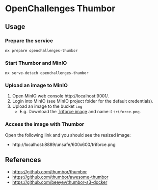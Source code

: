# OpenChallenges Thumbor

## Usage

### Prepare the service

```console
nx prepare openchallenges-thumbor
```

### Start Thumbor and MinIO

```console
nx serve-detach openchallenges-thumbor
```

### Upload an image to MinIO

1. Open MinIO web console http://localhost:9001/.
2. Login into MinIO (see MinIO project folder for the default credentials).
3. Upload an image to the bucket `img`
    - E.g. Download the [Triforce image] and name it `triforce.png`.

### Access the image with Thumbor

Open the following link and you should see the resized image:

- http://localhost:8889/unsafe/600x600/triforce.png

## References

- https://github.com/thumbor/thumbor
- https://github.com/thumbor/awesome-thumbor
- https://github.com/beeyev/thumbor-s3-docker

<!-- Links -->

[Triforce image]: https://static.wikia.nocookie.net/zelda_gamepedia_en/images/7/70/ALBW_Triforce_Artwork.png/revision/latest/scale-to-width-down/1000?cb=20140604184126&format=original